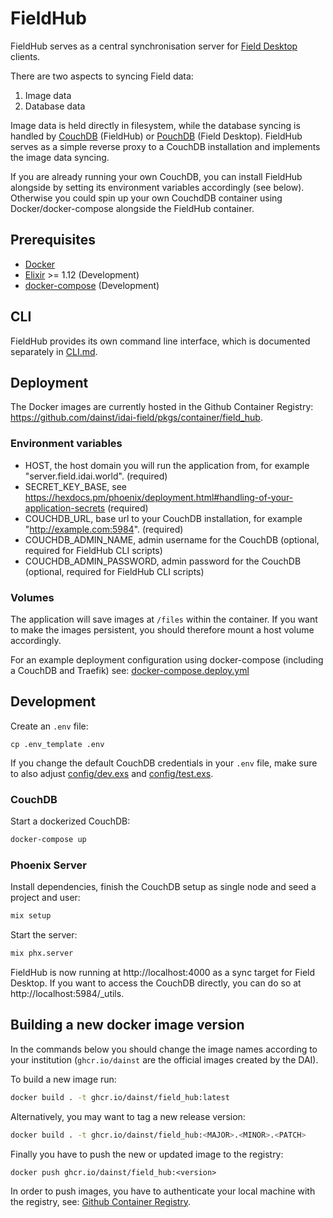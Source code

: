 # FieldHub

FieldHub serves as a central synchronisation server for [Field Desktop](../desktop) clients.

There are two aspects to syncing Field data:
1. Image data
2. Database data

Image data is held directly in filesystem, while the database syncing is handled by [CouchDB](https://couchdb.apache.org/) (FieldHub) or [PouchDB](https://pouchdb.com/) (Field Desktop). FieldHub serves as a simple reverse proxy to a CouchDB installation and implements the image data syncing. 

If you are already running your own CouchDB, you can install FieldHub alongside by setting its environment variables accordingly (see below). Otherwise you could spin up your own CouchdDB container using Docker/docker-compose alongside the FieldHub container.

## Prerequisites

* [Docker](https://www.docker.com/)
* [Elixir](https://elixir-lang.org/) >= 1.12 (Development)
* [docker-compose](https://docs.docker.com/compose/) (Development)

## CLI

FieldHub provides its own command line interface, which is documented separately in [CLI.md](CLI.md).

## Deployment

The Docker images are currently hosted in the Github Container Registry: https://github.com/dainst/idai-field/pkgs/container/field_hub.

### Environment variables
* HOST, the host domain you will run the application from, for example "server.field.idai.world". (required)
* SECRET_KEY_BASE, see https://hexdocs.pm/phoenix/deployment.html#handling-of-your-application-secrets (required)
* COUCHDB_URL, base url to your CouchDB installation, for example "http://example.com:5984". (required)
* COUCHDB_ADMIN_NAME, admin username for the CouchDB (optional, required for FieldHub CLI scripts)
* COUCHDB_ADMIN_PASSWORD, admin password for the CouchDB (optional, required for FieldHub CLI scripts)

### Volumes
The application will save images at `/files` within the container. If you want to make the images persistent, you should therefore mount a host volume accordingly.

For an example deployment configuration using docker-compose (including a CouchDB and Traefik) see: [docker-compose.deploy.yml](docker-compose.deploy.yml)

## Development
Create an `.env` file:

```
cp .env_template .env
```

If you change the default CouchDB credentials in your `.env` file, make sure to also adjust [config/dev.exs](config/dev.exs) and [config/test.exs](config/test.exs).

### CouchDB
Start a dockerized CouchDB:

```bash
docker-compose up
```

### Phoenix Server
Install dependencies, finish the CouchDB setup as single node and seed a project and user:

```bash
mix setup
```

Start the server:

```bash
mix phx.server
``` 

FieldHub is now running at http://localhost:4000 as a sync target for Field Desktop. If you want to access the CouchDB directly, you can do so at http://localhost:5984/_utils.


## Building a new docker image version

In the commands below you should change the image names according to your institution (`ghcr.io/dainst` are the official images created by the DAI).

To build a new image run:

```bash
docker build . -t ghcr.io/dainst/field_hub:latest
```

Alternatively, you may want to tag a new release version:
```bash
docker build . -t ghcr.io/dainst/field_hub:<MAJOR>.<MINOR>.<PATCH>
```

Finally you have to push the new or updated image to the registry:
```
docker push ghcr.io/dainst/field_hub:<version>
```

In order to push images, you have to authenticate your local machine with the registry, see: [Github Container Registry](https://docs.github.com/en/packages/working-with-a-github-packages-registry/working-with-the-container-registry).
